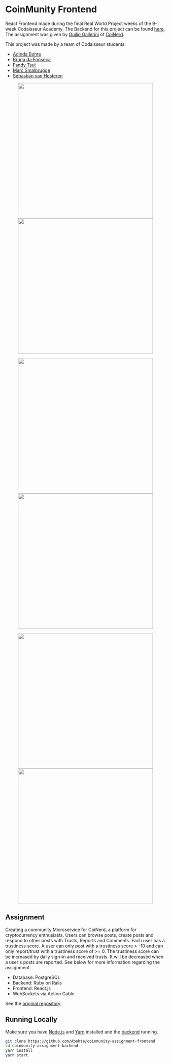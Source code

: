 # CoinMunity Frontend

React Frontend made during the final Real World Project weeks of the 9-week Codaisseur Academy. The Backend for this project can be found [here](https://github.com/Abohte/coinmunity-assignment-frontend). The assignment was given by [Guilio Gallerini](http://www.giuliogallerini.com/) of [CoiNerd](https://twitter.com/coinerdofficial).

This project was made by a team of Codaisseur students:
* [Adinda Bohte](https://github.com/Abohte)
* [Bruna da Fonseca](https://github.com/brunadafonseca)
* [Fandy Tsui](https://github.com/fandytcc)
* [Marc Smalbrugge](https://github.com/PamperBoy)
* [Sebastian van Hesteren](https://github.com/svanhesteren)

<p align="middle">
<img src="src/images/PostsPage.png" width="425" />
<img src="src/images/ProfilePage.png" width="425" />
</p>
<p align="middle">
<img src="src/images/PostPage.png" width="425" />
<img src="src/images/PostPageBottom.png" width="425" />
</p>
<p align="middle">
<img src="src/images/PostPageTrust.png" width="425" />
<img src="src/images/PostPageReport.png" width="425" />
</p>

## Assignment

Creating a community Microservice for CoiNerd, a platform for cryptocurrency enthusiasts. Users can browse posts, create posts and respond to other posts with Trusts, Reports and Comments. Each user has a trustiness score. A user can only post with a trustiness score > -10 and can only report/trust with a trustiness score of >= 0. The trustiness score can be increased by daily sign-in and received trusts. It will be decreased when a user's posts are reported. See below for more information regarding the assignment.

* Database: PostgreSQL
* Backend: Ruby on Rails
* Frontend: React.js
* WebSockets via Action Cable

See the [original repository](https://github.com/giuliogallerini/community-assignment-frontend).

## Running Locally

Make sure you have [Node.js](https://nodejs.org/en/) and [Yarn](https://yarnpkg.com/lang/en/) installed and the [backend](https://github.com/Abohte/coinmunity-assignment-frontend) running.

```bash
git clone https://github.com/Abohte/coinmunity-assignment-frontend
cd coinmunity-assignment-backend
yarn install
yarn start
```
